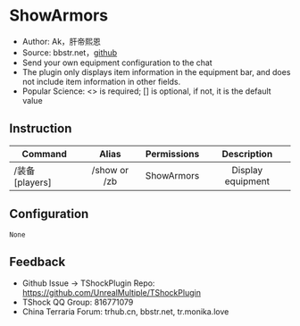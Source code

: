 # ShowArmors

- Author: Ak，肝帝熙恩
- Source: bbstr.net，[github](https://github.com/yf836760/ShowArmors)
- Send your own equipment configuration to the chat
- The plugin only displays item information in the equipment bar, and does not include item information in other fields.
- Popular Science: <> is required; [] is optional, if not, it is the default value


## Instruction

| Command       |     Alias      |     Permissions     |  Description  |
|----------|:-----------:|:----------:|:----:|
| /装备 [players] | /show or /zb | ShowArmors | Display equipment |

## Configuration

```
None
```

## Feedback
- Github Issue -> TShockPlugin Repo: https://github.com/UnrealMultiple/TShockPlugin
- TShock QQ Group: 816771079
- China Terraria Forum: trhub.cn, bbstr.net, tr.monika.love
